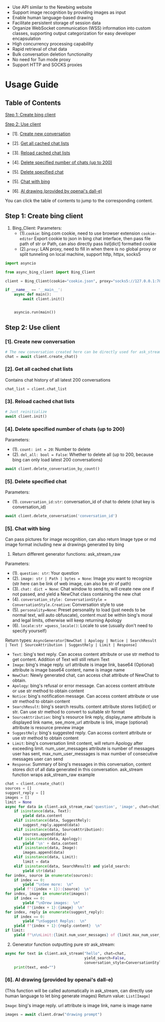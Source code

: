 - Use API similar to the Newbing website
- Support image recognition by providing images as input
- Enable human language-based drawing
- Facilitate persistent storage of session data
- Organize WebSocket communication (WSS) information into custom classes, supporting output categorization for easy developer encapsulation
- High concurrency processing capability
- Rapid retrieval of chat data
- Bulk conversation deletion functionality
- No need for Tun mode proxy
- Support HTTP and SOCKS proxies
  
# Usage Guide

## Table of Contents

[Step 1: Create bing client](#step-1-create-bing-client)

[Step 2: Use client](#step-2-use-client)

- [1]. [Create new conversation](#1-create-new-conversation)

- [2]. [Get all cached chat lists](#2-get-all-cached-chat-lists)

- [3]. [Reload cached chat lists](#3-reload-cached-chat-lists)

- [4]. [Delete specified number of chats (up to 200)](#4-delete-specified-number-of-chats-up-to-200)

- [5]. [Delete specified chat](#5-delete-specified-chat)

- [5]. [Chat with bing](#5-chat-with-bing)

- [6]. [AI drawing (provided by openai's dall-e)](#6-ai-drawing-provided-by-openais-dall-e)

You can click the table of contents to jump to the corresponding content.

## Step 1: Create bing client

1. Bing_Client:
   Parameters:
    - (1).`cookie`: bing.com cookie, need to use browser extension `cookie-editor`
      Export cookie to json in bing chat interface, then pass file path of str or Path, can also directly pass
      list[dict] formatted cookie
    - (2).`proxy`: LAN proxy, need to fill in when there is no global proxy or split tunneling on local machine, support
      http, httpx, socks5

```python
import asyncio

from async_bing_client import Bing_Client

client = Bing_Client(cookie="cookie.json", proxy="socks5://127.0.0.1:7890")

if __name__ == '__main__':
    async def main():
        await client.init()


    asyncio.run(main())
```

## Step 2: Use client

### [1]. Create new conversation

```python 
# The new conversation created here can be directly used for ask_stream
chat = await client.create_chat()

```

### [2]. Get all cached chat lists

Contains chat history of all latest 200 conversations

```python
chat_list = client.chat_list
```

### [3]. Reload cached chat lists

```python
# Just reinitialize 
await client.init()
```

### [4]. Delete specified number of chats (up to 200)

Parameters:

- (1). `count: int = 20`: Number to delete
- (2). `del_all: bool = False`: Whether to delete all (up to 200, because bing can only load latest 200 conversations)

```python
await client.delete_conversation_by_count()
```

### [5]. Delete specified chat

Parameters:

- (1). `conversation_id:str`: conversation_id of chat to delete (chat key is conversation_id)

```python
await client.delete_conversation('conversation_id')
```

### [5]. Chat with bing

Can pass pictures for image recognition, can also return Image type or md image format including new ai drawings
generated by bing

1. Return different generator functions: ask_stream_raw

Parameters:

- (1). `question: str`: Your question
- (2). `image: str | Path | bytes = None`: Image you want to recognize (str here can be link of web image, can also be
  str of path)
- (3). `chat: dict = None`: Chat window to send to, will create new one if not passed, and yield a NewChat class
  containing the new chat
- (4). `conversation_style: ConversationStyle = ConversationStyle.Creative`: Conversation style to use
- (5). `personality=None`: Preset personality to load (just needs to be normal text, will auto obfuscate), content must
  be within bing's moral and legal limits, otherwise will keep returning Apology
- (6). `locale:str =guess_locale()`: Locale to use (usually don't need to specify yourself)

Return types:
`AsyncGenerator[NewChat | Apology | Notice | SearchResult | Text | SourceAttribution | SuggestRely | Limit | Response]`

- `Text`: bing's text reply. Can access content attribute or use str method to get content. Addition of Text will still
  return Text
- `Image`: bing's image reply. url attribute is image link, base64 (Optional) attribute is image base64 content, name is
  image name
- `NewChat`: Newly generated chat, can access chat attribute of NewChat to obtain.
- `Apology`: bing's refusal or error message. Can access content attribute or use str method to obtain content
- `Notice`: bing's notification message. Can access content attribute or use str method to obtain content
- `SearchResult`: bing's search results. content attribute stores list[dict] or str. Can use str method to convert to
  suitable str format
- `SourceAttribution`: bing's resource link reply, display_name attribute is displayed link name, see_more_url attribute
  is link, image (optional) attribute is resource preview image
- `SuggestRely`: bing's suggested reply. Can access content attribute or use str method to obtain content
- `Limit`: bing's conversation limit content, will return Apology after exceeding limit. num_user_messages attribute is
  number of messages user has sent, max_num_user_messages is max number of consecutive messages user can send
- `Response`: Summary of bing's messages in this conversation, content stores dict of all data generated in this
  conversation.
  ask_stream function wraps ask_stream_raw example

```python
chat = client.create_chat()
sources = []
suggest_reply = []
images = []
limit = None
async for data in client.ask_stream_raw('question', 'image', chat=chat):
    if isinstance(data, Text):
        yield data.content
    elif isinstance(data, SuggestRely):
        suggest_reply.append(data)
    elif isinstance(data, SourceAttribution):
        sources.append(data)
    elif isinstance(data, Apology):
        yield '\n' + data.content
    elif isinstance(data, Image):
        images.append(data)
    elif isinstance(data, Limit):
        limit = data
    elif isinstance(data, SearchResult) and yield_search:
        yield str(data)
for index, source in enumerate(sources):
    if index == 0:
        yield "\nSee more:  \n"
    yield f"({index + 1}):{source}  \n"
for index, image in enumerate(images):
    if index == 0:
        yield "\nDrew images:  \n"
    yield f"{index + 1}:{image}  \n"
for index, reply in enumerate(suggest_reply):
    if index == 0:
        yield "\nSuggest Replys:  \n"
    yield f"{index + 1}:{reply.content}  \n"
if limit:
    yield f"\n\nLimit:{limit.num_user_messages} of {limit.max_num_user_messages}  "
```

2. Generator function outputting pure str ask_stream:

```python
async for text in client.ask_stream("hello", chat=chat,
                                    yield_search=False,
                                    conversation_style=ConversationStyle.Balanced):
    print(text, end="")
```

### [6]. AI drawing (provided by openai's dall-e)

(This function will be called automatically in ask_stream, can directly use human language to let bing generate images)
Return value: `List[Image]`

`Image`: bing's image reply. url attribute is image link, name is image name

```python
images = await client.draw("drawing prompt")
```
